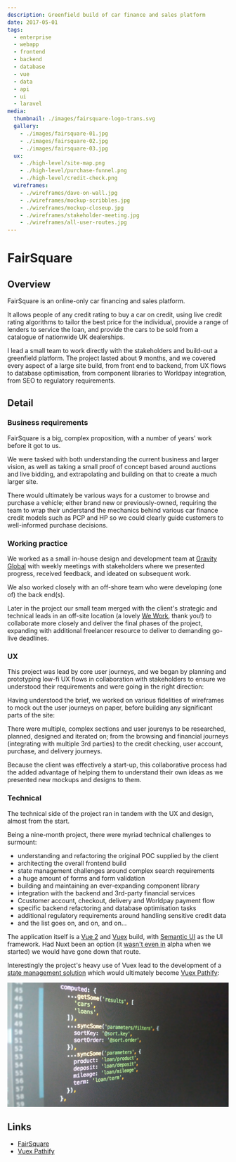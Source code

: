 ```yaml
---
description: Greenfield build of car finance and sales platform 
date: 2017-05-01
tags:
  - enterprise
  - webapp
  - frontend
  - backend
  - database
  - vue
  - data
  - api
  - ui
  - laravel
media:
  thumbnail: ./images/fairsquare-logo-trans.svg
  gallery:
    - ./images/fairsquare-01.jpg
    - ./images/fairsquare-02.jpg
    - ./images/fairsquare-03.jpg
  ux:
    - ./high-level/site-map.png
    - ./high-level/purchase-funnel.png
    - ./high-level/credit-check.png
  wireframes:
    - ./wireframes/dave-on-wall.jpg
    - ./wireframes/mockup-scribbles.jpg
    - ./wireframes/mockup-closeup.jpg
    - ./wireframes/stakeholder-meeting.jpg
    - ./wireframes/all-user-routes.jpg
---
```


# FairSquare

## Overview

FairSquare is an online-only car financing and sales platform.

It allows people of any credit rating to buy a car on credit, using live credit rating algorithms to tailor the best price for the individual, provide a range of lenders to service the loan, and provide the cars to be sold from a catalogue of nationwide UK dealerships.  

I lead a small team to work directly with the stakeholders and build-out a greenfield platform. The project lasted about 9 months, and we covered every aspect of a large site build, from front end to backend, from UX flows to database optimisation, from component libraries to Worldpay integration, from SEO to regulatory requirements.


## Detail

### Business requirements

FairSquare is a big, complex proposition, with a number of years' work before it got to us.

We were tasked with both understanding the current business and larger vision, as well as taking a small proof of concept based around auctions and live bidding, and extrapolating and building on that to create a much larger site.

There would ultimately be various ways for a customer to browse and purchase a vehicle; either brand new or previously-owned, requiring the team to wrap their understand the mechanics behind various car finance credit models such as PCP and HP so we could clearly guide customers to well-informed purchase decisions.

### Working practice

We worked as a small in-house design and development team at [Gravity Global](https://gravityglobal.com/) with weekly meetings with stakeholders where we presented progress, received feedback, and ideated on subsequent work.

We also worked closely with an off-shore team who were developing (one of) the back end(s).

Later in the project our small team merged with the client's strategic and technical leads in an off-site location (a lovely [We Work](https://www.wework.com/en-GB/buildings/moor-place--london), thank you!) to collaborate more closely and deliver the final phases of the project, expanding with additional freelancer resource to deliver to demanding go-live deadlines.

### UX

This project was lead by core user journeys, and we began by planning and prototyping low-fi UX flows in collaboration with stakeholders to ensure we understood their requirements and were going in the right direction:

<MediaGallery media="ux" />

Having understood the brief, we worked on various fidelities of wireframes to mock out the user journeys on paper, before building any significant parts of the site:

<MediaGallery media="wireframes" />

There were multiple, complex sections and user jourenys to be researched, planned, designed and iterated on; from the browsing and financial journeys (integrating with multiple 3rd parties) to the credit checking, user account, purchase, and delivery journeys. 

Because the client was effectively a start-up, this collaborative process had the added advantage of helping them to understand their own ideas as we presented new mockups and designs to them.

### Technical

The technical side of the project ran in tandem with the UX and design, almost from the start.

Being a nine-month project, there were myriad technical challenges to surmount:

- understanding and refactoring the original POC supplied by the client
- architecting the overall frontend build
- state management challenges around complex search requirements 
- a huge amount of forms and form validation
- building and maintaining an ever-expanding component library
- integration with the backend and 3rd-party financial services
- Ccustomer account, checkout, delivery and Worldpay payment flow
- specific backend refactoring and database optimisation tasks
- additional regulatory requirements around handling sensitive credit data
- and the list goes on, and on, and on...

The application itself is a [Vue 2](https://vuejs.org/) and [Vuex](https://vuex.vuejs.org/) build, with [Semantic UI](https://semantic-ui.com/) as the UI framework. Had Nuxt been an option (it [wasn't even in](https://www.npmjs.com/package/nuxt/v/0.10.7) alpha when we started) we would have gone down that route.

Interestingly the project's heavy use of Vuex lead to the development of a [state management solution](https://github.com/vuejs/vuex/issues/866#issuecomment-344892845) which would ultimately become [Vuex Pathify](/projects/open-source/vuex-pathify/):

![pathify pre-alpha](./other/pathify-pre-alpha.jpg)

## Links

- [FairSquare](https://fairsquare.com)
- [Vuex Pathify](/projects/open-source/vuex-pathify/)


